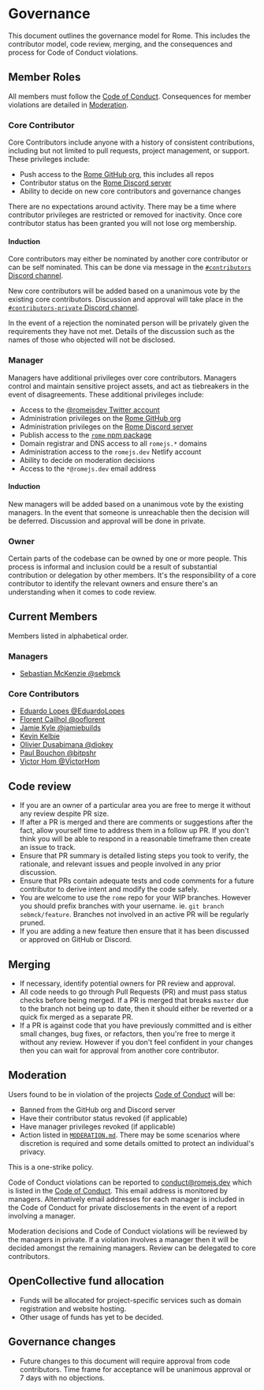 # Governance

This document outlines the governance model for Rome. This includes the contributor model, code review, merging, and the consequences and process for Code of Conduct violations.

## Member Roles

All members must follow the [Code of Conduct](CODE_OF_CONDUCT.md). Consequences for member violations are detailed in [Moderation](#moderation).

### Core Contributor

Core Contributors include anyone with a history of consistent contributions, including but not limited to pull requests, project management, or support. These privileges include:

 - Push access to the [Rome GitHub org](https://github.com/romejs), this includes all repos
 - Contributor status on the [Rome Discord server](https://github.com/romejs)
 - Ability to decide on new core contributors and governance changes

There are no expectations around activity. There may be a time where contributor privileges are restricted or removed for inactivity. Once core contributor status has been granted you will not lose org membership.

#### Induction

Core contributors may either be nominated by another core contributor or can be self nominated. This can be done via message in the [`#contributors` Discord channel](https://discord.com/channels/678763474494423051/678763474930761739).

New core contributors will be added based on a unanimous vote by the existing core contributors. Discussion and approval will take place in the [`#contributors-private` Discord channel](https://discord.com/channels/678763474494423051/712849311985041420). 

In the event of a rejection the nominated person will be privately given the requirements they have not met. Details of the discussion such as the names of those who objected will not be disclosed.

### Manager

Managers have additional privileges over core contributors. Managers control and maintain sensitive project assets, and act as tiebreakers in the event of disagreements. These additional privileges include:

- Access to the [@romejsdev Twitter account](https://twitter.com/romejsdev)
- Administration privileges on the [Rome GitHub org](https://github.com/romejs)
- Administration privileges on the [Rome Discord server](https://github.com/romejs)
- Publish access to the [`rome` npm package](https://www.npmjs.com/package/rome)
- Domain registrar and DNS access to all `romejs.*` domains
- Administration access to the `romejs.dev` Netlify account
- Ability to decide on moderation decisions
- Access to the `*@romejs.dev` email address

#### Induction

New managers will be added based on a unanimous vote by the existing managers. In the event that someone is unreachable then the decision will be deferred. Discussion and approval will be done in private.

### Owner

Certain parts of the codebase can be owned by one or more people. This process is informal and inclusion could be a result of substantial contribution or delegation by other members. It's the responsibility of a core contributor to identify the relevant owners and ensure there's an understanding when it comes to code review.

## Current Members

Members listed in alphabetical order.

### Managers

- [Sebastian McKenzie @sebmck](https://github.com/sebmck)

### Core Contributors

- [Eduardo Lopes @EduardoLopes](https://github.com/EduardoLopes)
- [Florent Cailhol @ooflorent](https://github.com/ooflorent)
- [Jamie Kyle @jamiebuilds](https://github.com/jamiebuilds)
- [Kevin Kelbie](https://github.com/Kelbie)
- [Olivier Dusabimana @diokey](https://github.com/diokey)
- [Paul Bouchon @bitpshr](https://github.com/bitpshr)
- [Victor Hom @VictorHom](https://github.com/VictorHom)

## Code review

- If you are an owner of a particular area you are free to merge it without any review despite PR size.
- If after a PR is merged and there are comments or suggestions after the fact, allow yourself time to address them in a follow up PR. If you don't think you will be able to respond in a reasonable timeframe then create an issue to track.
- Ensure that PR summary is detailed listing steps you took to verify, the rationale, and relevant issues and people involved in any prior discussion.
- Ensure that PRs contain adequate tests and code comments for a future contributor to derive intent and modify the code safely.
- You are welcome to use the `rome` repo for your WIP branches. However you should prefix branches with your username. ie. `git branch sebmck/feature`. Branches not involved in an active PR will be regularly pruned.
- If you are adding a new feature then ensure that it has been discussed or approved on GitHub or Discord.

##  Merging

- If necessary, identify potential owners for PR review and approval.
- All code needs to go through Pull Requests (PR) and must pass status checks before being merged. If a PR is merged that breaks `master` due to the branch not being up to date, then it should either be reverted or a quick fix merged as a separate PR.
- If a PR is against code that you have previously committed and is either small changes, bug fixes, or refactors, then you're free to merge it without any review. However if you don't feel confident in your changes then you can wait for approval from another core contributor.

## Moderation

Users found to be in violation of the projects [Code of Conduct](./CODE_OF_CONDUCT.md) will be:

- Banned from the GitHub org and Discord server
- Have their contributor status revoked (if applicable)
- Have manager privileges revoked (if applicable)
- Action listed in [`MODERATION.md`](./MODERATION.md). There may be some scenarios where discretion is required and some details omitted to protect an individual's privacy.

This is a one-strike policy.

Code of Conduct violations can be reported to <conduct@romejs.dev> which is listed in the [Code of Conduct](./CODE_OF_CONDUCT.md). This email address is monitored by managers. Alternatively email addresses for each manager is included in the Code of Conduct for private disclosements in the event of a report involving a manager.

Moderation decisions and Code of Conduct violations will be reviewed by the managers in private. If a violation involves a manager then it will be decided amongst the remaining managers. Review can be delegated to core contributors.

## OpenCollective fund allocation

- Funds will be allocated for project-specific services such as domain registration and website hosting.
- Other usage of funds has yet to be decided.

## Governance changes

- Future changes to this document will require approval from code contributors. Time frame for acceptance will be unanimous approval or 7 days with no objections.
